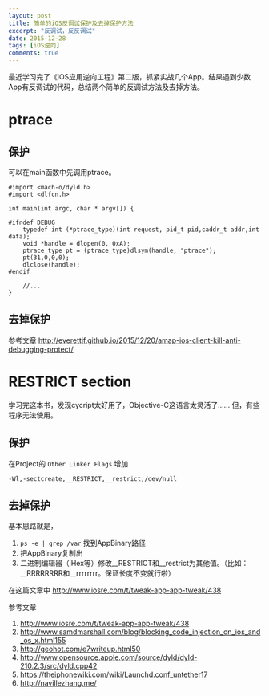```yaml
---
layout: post
title: 简单的iOS反调试保护及去掉保护方法
excerpt: "反调试，反反调试"
date: 2015-12-28
tags: [iOS逆向]
comments: true
---
```


最近学习完了《iOS应用逆向工程》第二版，抓紧实战几个App。结果遇到少数App有反调试的代码，总结两个简单的反调试方法及去掉方法。

# ptrace

## 保护

可以在main函数中先调用ptrace。

~~~
#import <mach-o/dyld.h>
#import <dlfcn.h>

int main(int argc, char * argv[]) {

#ifndef DEBUG
    typedef int (*ptrace_type)(int request, pid_t pid,caddr_t addr,int data);
    void *handle = dlopen(0, 0xA);
    ptrace_type pt = (ptrace_type)dlsym(handle, "ptrace");
    pt(31,0,0,0);
    dlclose(handle);
#endif

	//...
}	

~~~


## 去掉保护

参考文章 http://everettjf.github.io/2015/12/20/amap-ios-client-kill-anti-debugging-protect/


# RESTRICT section

学习完这本书，发现cycript太好用了，Objective-C这语言太灵活了……
但，有些程序无法使用。


## 保护

在Project的 `Other Linker Flags` 增加

~~~
-Wl,-sectcreate,__RESTRICT,__restrict,/dev/null
~~~


## 去掉保护

基本思路就是，

1. `ps -e | grep /var` 找到AppBinary路径
2. 把AppBinary复制出
3. 二进制编辑器（iHex等）修改__RESTRICT和__restrict为其他值。（比如：__RRRRRRRR和__rrrrrrrr。保证长度不变就行啦）

在这篇文章中 http://www.iosre.com/t/tweak-app-app-tweak/438


参考文章 

1. http://www.iosre.com/t/tweak-app-app-tweak/438
2. http://www.samdmarshall.com/blog/blocking_code_injection_on_ios_and_os_x.html155
3. http://geohot.com/e7writeup.html50
4. http://www.opensource.apple.com/source/dyld/dyld-210.2.3/src/dyld.cpp42
5. https://theiphonewiki.com/wiki/Launchd.conf_untether17
6. http://navillezhang.me/